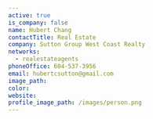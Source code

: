```yaml
---
active: true
is_company: false
name: Hubert Chang
contactTitle: Real Estate
company: Sutton Group West Coast Realty
networks:
  - realestateagents
phoneOffice: 604-537-3956
email: hubertcsutton@gmail.com
image_path:
color:
website:
profile_image_path: /images/person.png
---
```



